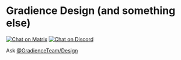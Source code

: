 # Gradience Design (and something else)

[![Chat on Matrix](https://matrix.to/img/matrix-badge.svg)](https://matrix.to/#/#Gradience:matrix.org)
[![Chat on Discord](https://img.shields.io/discord/1013779899821064202?label=discord&logo=discord&logoColor=white)](https://discord.com/invite/MYa8Sr7btJ)

Ask [@GradienceTeam/Design](https://github.com/orgs/GradienceTeam/teams/design)
